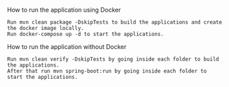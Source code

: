 How to run the application using Docker

    Run mvn clean package -DskipTests to build the applications and create the docker image locally.
    Run docker-compose up -d to start the applications.

How to run the application without Docker

    Run mvn clean verify -DskipTests by going inside each folder to build the applications.
    After that run mvn spring-boot:run by going inside each folder to start the applications.
